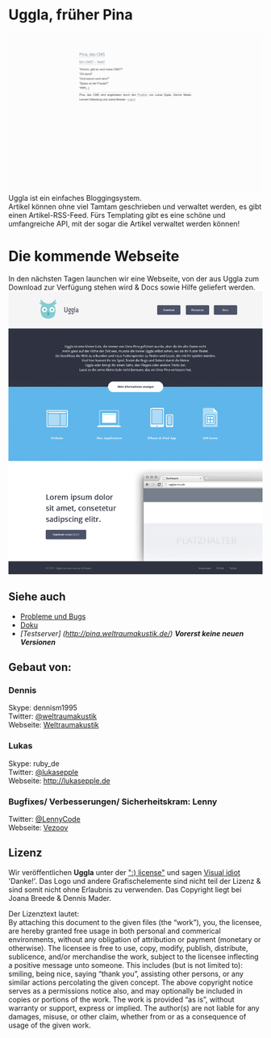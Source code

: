 # Uggla, früher Pina
![Pina in action](./assets/pinainaction.png)  
Uggla ist ein einfaches Bloggingsystem.  
Artikel können ohne viel Tamtam geschrieben und verwaltet werden, es gibt einen Artikel-RSS-Feed. Fürs Templating gibt es eine schöne und umfangreiche API, mit der sogar die Artikel verwaltet werden können!
# Die kommende Webseite
In den nächsten Tagen launchen wir eine Webseite, von der aus Uggla zum Download zur Verfügung stehen wird & Docs sowie Hilfe geliefert werden.
![Webseite in Action](./assets/Startseite_web_2a.jpg "Webseite Screendesign")


## Siehe auch
* [Probleme und Bugs](https://github.com/Weltraumakustik/Pina/issues)
* [Doku](https://github.com/Weltraumakustik/Pina/wiki)
* *[Testserver] (http://pina.weltraumakustik.de/)* ***Vorerst keine neuen Versionen***

## Gebaut von:
### Dennis
Skype: dennism1995  
Twitter: [@weltraumakustik](http://twitter.com/weltraumakustik)   
Webseite: [Weltraumakustik](http://weltraumakustik.de)

### Lukas
Skype: ruby_de  
Twitter: [@lukasepple](https://twitter.com/lukasepple)  
Webseite: <http://lukasepple.de>

### Bugfixes/ Verbesserungen/ Sicherheitskram: Lenny
Twitter: [@LennyCode](https://twitter.com/LennyCode)  
Webseite: [Vezoov](http://www.vezoov.com/)

## Lizenz
Wir veröffentlichen **Uggla** unter der [":) license"](http://licence.visualidiot.com/) und sagen [Visual idiot](https://github.com/idiot) 'Danke!'. 
Das Logo und andere Grafischelemente sind nicht teil der Lizenz & sind somit nicht ohne Erlaubnis zu verwenden. 
Das Copyright liegt bei Joana Breede & Dennis Mader.

Der Lizenztext lautet:  
By attaching this document to the given files (the “work”), you, the licensee, are hereby granted free usage in both personal and commerical environments, without any obligation of attribution or payment (monetary or otherwise). The licensee is free to use, copy, modify, publish, distribute, sublicence, and/or merchandise the work, subject to the licensee inflecting a positive message unto someone. This includes (but is not limited to): smiling, being nice, saying “thank you”, assisting other persons, or any similar actions percolating the given concept.
The above copyright notice serves as a permissions notice also, and may optionally be included in copies or portions of the work.
The work is provided “as is”, without warranty or support, express or implied. The author(s) are not liable for any damages, misuse, or other claim, whether from or as a consequence of usage of the given work.
